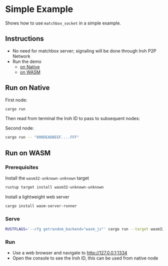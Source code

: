 # Simple Example

Shows how to use `matchbox_socket` in a simple example.

## Instructions

- No need for matchbox server; signaling will be done through Iroh P2P Network
- Run the demo
  - [on Native](#run-on-native)
  - [on WASM](#run-on-wasm)

## Run on Native


First node:
```sh
cargo run
```

Then read from terminal the Iroh ID to pass to subsequent nodes:

Second node:

```sh
cargo run -- "000DEADBEEF....FFF"
```

## Run on WASM

### Prerequisites

Install the `wasm32-unknown-unknown` target

```sh
rustup target install wasm32-unknown-unknown
```

Install a lightweight web server

```sh
cargo install wasm-server-runner
```

### Serve

```sh
RUSTFLAGS='--cfg getrandom_backend="wasm_js"' cargo run --target wasm32-unknown-unknown
```

### Run

- Use a web browser and navigate to <http://127.0.0.1:1334>
- Open the console to see the Iroh ID, this can be used from native node
